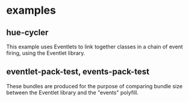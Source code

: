 # examples

## hue-cycler

This example uses Eventlets to link together classes in a chain of event firing, using the Eventlet library.

## eventlet-pack-test, events-pack-test

These bundles are produced for the purpose of comparing bundle size between the Eventlet library and the "events" polyfill.
